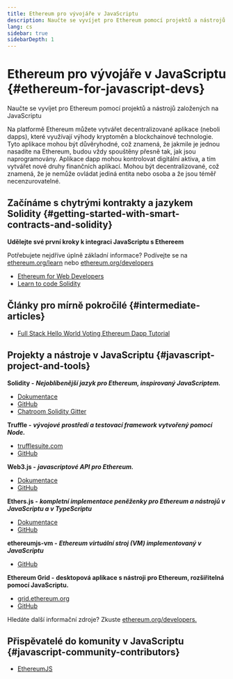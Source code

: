 ```yaml
---
title: Ethereum pro vývojáře v JavaScriptu
description: Naučte se vyvíjet pro Ethereum pomocí projektů a nástrojů založených na JavaScriptu
lang: cs
sidebar: true
sidebarDepth: 1
---
```


# Ethereum pro vývojáře v JavaScriptu {#ethereum-for-javascript-devs}

<div class="featured">Naučte se vyvíjet pro Ethereum pomocí projektů a nástrojů založených na JavaScriptu</div>

Na platformě Ethereum můžete vytvářet decentralizované aplikace (neboli dapps), které využívají výhody kryptoměn a blockchainové technologie. Tyto aplikace mohou být důvěryhodné, což znamená, že jakmile je jednou nasadíte na Ethereum, budou vždy spouštěny přesně tak, jak jsou naprogramovány. Aplikace dapp mohou kontrolovat digitální aktiva, a tím vytvářet nové druhy finančních aplikací. Mohou být decentralizované, což znamená, že je nemůže ovládat jediná entita nebo osoba a že jsou téměř necenzurovatelné.

## Začínáme s chytrými kontrakty a jazykem Solidity {#getting-started-with-smart-contracts-and-solidity}

**Udělejte své první kroky k integraci JavaScriptu s Ethereem**

Potřebujete nejdříve úplně základní informace? Podívejte se na [ethereum.org/learn](/learn/) nebo [ethereum.org/developers](/developers/)

- [Ethereum for Web Developers](https://medium.com/@mvmurthy/ethereum-for-web-developers-890be23d1d0c)
- [Learn to code Solidity](https://cryptozombies.io/)

## Články pro mírně pokročilé {#intermediate-articles}

- [Full Stack Hello World Voting Ethereum Dapp Tutorial](https://medium.com/@mvmurthy/full-stack-hello-world-voting-ethereum-dapp-tutorial-part-1-40d2d0d807c2)

## Projekty a nástroje v JavaScriptu {#javascript-project-and-tools}

**Solidity -** **_Nejoblíbenější jazyk pro Ethereum, inspirovaný JavaScriptem._**

- [Dokumentace](https://solidity.readthedocs.io)
- [GitHub](https://github.com/ethereum/solidity/)
- [Chatroom Solidity Gitter](https://gitter.im/ethereum/solidity/)

**Truffle -** **_vývojové prostředí a testovací framework vytvořený pomocí Node._**

- [trufflesuite.com](https://www.trufflesuite.com/)
- [GitHub](https://github.com/trufflesuite/truffle)

**Web3.js -** **_javascriptové API pro Ethereum._**

- [Dokumentace](https://web3js.readthedocs.io/en/1.0/)
- [GitHub](https://github.com/ethereum/web3.js/)

**Ethers.js -** **_kompletní implementace peněženky pro Ethereum a nástrojů v JavaScriptu a v TypeScriptu_**

- [Dokumentace](https://docs.ethers.io/ethers.js/html/)
- [GitHub](https://github.com/ethers-io/ethers.js/)

**ethereumjs-vm -** **_Ethereum virtuální stroj (VM) implementovaný v JavaScriptu_**

- [GitHub](https://github.com/ethereumjs/ethereumjs-vm)

**Ethereum Grid -** **desktopová aplikace s nástroji pro Ethereum, rozšiřitelná pomocí JavaScriptu.**

- [grid.ethereum.org](https://grid.ethereum.org)
- [GitHub](https://github.com/ethereum/grid)

Hledáte další informační zdroje? Zkuste [ethereum.org/developers.](/developers/)

## Přispěvatelé do komunity v JavaScriptu {#javascript-community-contributors}

- [EthereumJS](https://ethereumjs.github.io)
